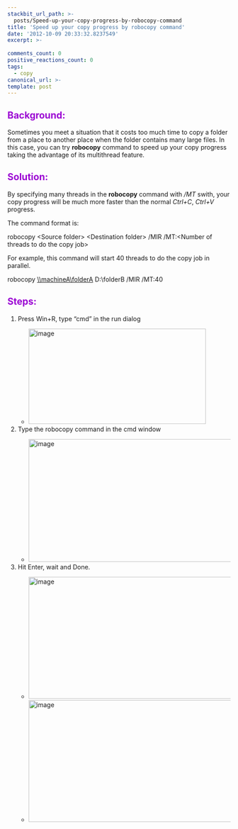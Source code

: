 ```yaml
---
stackbit_url_path: >-
  posts/Speed-up-your-copy-progress-by-robocopy-command
title: 'Speed up your copy progress by robocopy command'
date: '2012-10-09 20:33:32.8237549'
excerpt: >-
  
comments_count: 0
positive_reactions_count: 0
tags: 
  - copy
canonical_url: >-
template: post
---
```

<h2><font color="#9b00d3">Background:</font></h2>  <p>Sometimes you meet a situation that it costs too much time to copy a folder from a place to another place when the folder contains many large files. In this case, you can try <strong>robocopy</strong> command to speed up your copy progress taking the advantage of its multithread feature.</p>  <h2><font color="#9b00d3">Solution:</font></h2>  <p>By specifying many threads in the <strong>robocopy</strong> command with <em>/MT</em> swith, your copy progress will be much more faster than the normal <em>Ctrl+C</em>, <em>Ctrl+V</em> progress.</p>  <p>The command format is:</p>  <p>robocopy &lt;Source folder&gt; &lt;Destination folder&gt; /MIR /MT:&lt;Number of threads to do the copy job&gt;</p>  <p>For example, this command will start 40 threads to do the copy job in parallel.</p>  <p>robocopy <a href="file://\\machineA\folderA">\\machineA\folderA</a> D:\folderB /MIR /MT:40</p>  <h2><font color="#9b00d3">Steps:</font></h2>  <ol>   <li>Press Win+R, type “cmd” in the run dialog</li>    <ul>     <li><a href="http://zizhujy.com/blog/image.axd?picture=image_606.png"><img style="background-image: none; border-bottom: 0px; border-left: 0px; padding-left: 0px; padding-right: 0px; display: inline; border-top: 0px; border-right: 0px; padding-top: 0px" title="image" border="0" alt="image" src="http://zizhujy.com/blog/image.axd?picture=image_thumb_295.png" width="400" height="215" /></a></li>   </ul>    <li>Type the robocopy command in the cmd window</li>    <ul>     <li><a href="http://zizhujy.com/blog/image.axd?picture=image_607.png"><img style="background-image: none; border-bottom: 0px; border-left: 0px; padding-left: 0px; padding-right: 0px; display: inline; border-top: 0px; border-right: 0px; padding-top: 0px" title="image" border="0" alt="image" src="http://zizhujy.com/blog/image.axd?picture=image_thumb_296.png" width="555" height="277" /></a></li>   </ul>    <li>Hit Enter, wait and Done.</li>    <ul>     <li><a href="http://zizhujy.com/blog/image.axd?picture=image_608.png"><img style="background-image: none; border-bottom: 0px; border-left: 0px; padding-left: 0px; padding-right: 0px; display: inline; border-top: 0px; border-right: 0px; padding-top: 0px" title="image" border="0" alt="image" src="http://zizhujy.com/blog/image.axd?picture=image_thumb_297.png" width="551" height="275" /></a></li>      <li><a href="http://zizhujy.com/blog/image.axd?picture=image_609.png"><img style="background-image: none; border-bottom: 0px; border-left: 0px; padding-left: 0px; padding-right: 0px; display: inline; border-top: 0px; border-right: 0px; padding-top: 0px" title="image" border="0" alt="image" src="http://zizhujy.com/blog/image.axd?picture=image_thumb_298.png" width="550" height="275" /></a></li>   </ul> </ol>